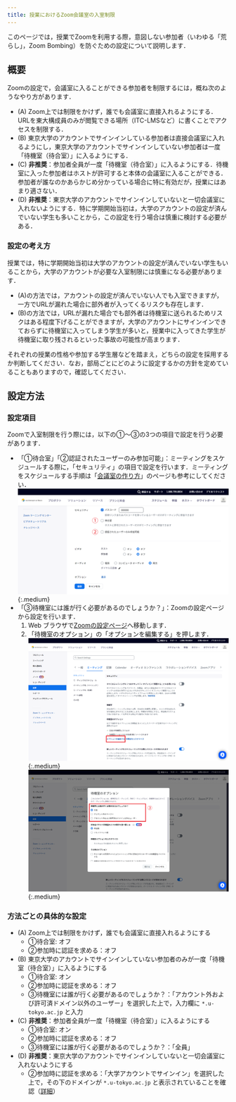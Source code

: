 ```yaml
---
title: 授業におけるZoom会議室の入室制限
---
```


このページでは，授業でZoomを利用する際，意図しない参加者（いわゆる「荒らし」，Zoom Bombing）を防ぐための設定について説明します．

## 概要

Zoomの設定で，会議室に入ることができる参加者を制限するには，概ね次のようなやり方があります．

- (A) Zoom上では制限をかけず，誰でも会議室に直接入れるようにする．URLを東大構成員のみが閲覧できる場所（ITC-LMSなど）に書くことでアクセスを制限する．
- (B) 東京大学のアカウントでサインインしている参加者は直接会議室に入れるようにし，東京大学のアカウントでサインインしていない参加者は一度「待機室（待合室）」に入るようにする．
- (C) **非推奨**：参加者全員が一度「待機室（待合室）」に入るようにする．待機室に入った参加者はホストが許可すると本体の会議室に入ることができる．参加者が誰なのかあらかじめ分かっている場合に特に有効だが，授業にはあまり適さない．
- (D) **非推奨**：東京大学のアカウントでサインインしていないと一切会議室に入れないようにする．特に学期開始当初は，大学のアカウントの設定が済んでいない学生も多いことから，この設定を行う場合は慎重に検討する必要がある．

### 設定の考え方

授業では，特に学期開始当初は大学のアカウントの設定が済んでいない学生もいることから，大学のアカウントが必要な入室制限には慎重になる必要があります．

- (A)の方法では，アカウントの設定が済んでいない人でも入室できますが，一方でURLが漏れた場合に部外者が入ってくるリスクも存在します．
- (B)の方法では，URLが漏れた場合でも部外者は待機室に送られるためリスクはある程度下げることができますが，大学のアカウントにサインインできておらずに待機室に入ってしまう学生が多いと，授業中に入ってきた学生が待機室に取り残されるといった事故の可能性が高まります．

それぞれの授業の性格や参加する学生層などを踏まえ，どちらの設定を採用するか判断してください．なお，部局ごとにどのように設定するかの方針を定めていることもありますので，確認してください．

## 設定方法

### 設定項目

Zoomで入室制限を行う際には，以下の①～③の3つの項目で設定を行う必要があります．

- 「①待合室」「②認証されたユーザーのみ参加可能」：ミーティングをスケジュールする際に，「セキュリティ」の項目で設定を行います．ミーティングをスケジュールする手順は「[会議室の作り方](/zoom/create_room)」のページも参考にしてください．
![](img/zoom_access_1.png){:.medium}
- 「③待機室には誰が行く必要があるのでしょうか？」：Zoomの設定ページから設定を行います．
    1. Web ブラウザで[Zoomの設定ページ](https://u-tokyo-ac-jp.zoom.us/profile/setting)へ移動します．
    2. 「待機室のオプション」の「オプションを編集する」を押します．
    ![](img/zoom_access_2-1.png){:.medium}![](img/zoom_access_2-2.png){:.medium}

### 方法ごとの具体的な設定

- (A) Zoom上では制限をかけず，誰でも会議室に直接入れるようにする
    - ①待合室: オフ
    - ②参加時に認証を求める：オフ
- (B) 東京大学のアカウントでサインインしていない参加者のみが一度「待機室（待合室）」に入るようにする
    - ①待合室: オン
    - ②参加時に認証を求める：オフ
    - ③待機室には誰が行く必要があるのでしょうか？：「アカウント外および許可済ドメイン以外のユーザー」を選択した上で，入力欄に `*.u-tokyo.ac.jp` と入力
- (C) **非推奨**：参加者全員が一度「待機室（待合室）」に入るようにする
    - ①待合室: オン
    - ②参加時に認証を求める：オフ
    - ③待機室には誰が行く必要があるのでしょうか？：「全員」
- (D) **非推奨**：東京大学のアカウントでサインインしていないと一切会議室に入れないようにする
    - ②参加時に認証を求める：「大学アカウントでサインイン」を選択した上で，その下のドメインが `*.u-tokyo.ac.jp` と表示されていることを確認（[詳細](/zoom/auth)）
